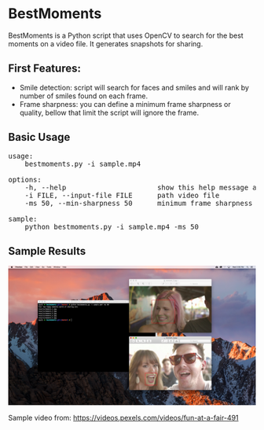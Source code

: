 # BestMoments
BestMoments is a Python script that uses OpenCV to search for the best moments on a video file.
It generates snapshots for sharing.

## First Features:
- Smile detection: script will search for faces and smiles and will rank by number of smiles found on each frame.
- Frame sharpness: you can define a minimum frame sharpness or quality, bellow that limit the script will ignore the frame.

## Basic Usage
<pre>usage:
    bestmoments.py -i sample.mp4

options:
    -h, --help                      show this help message and exit
    -i FILE, --input-file FILE      path video file
    -ms 50, --min-sharpness 50      minimum frame sharpness to consider

sample:
    python bestmoments.py -i sample.mp4 -ms 50
</pre>


## Sample Results
![Alt text](screenshot.png?raw=true)

Sample video from: https://videos.pexels.com/videos/fun-at-a-fair-491
